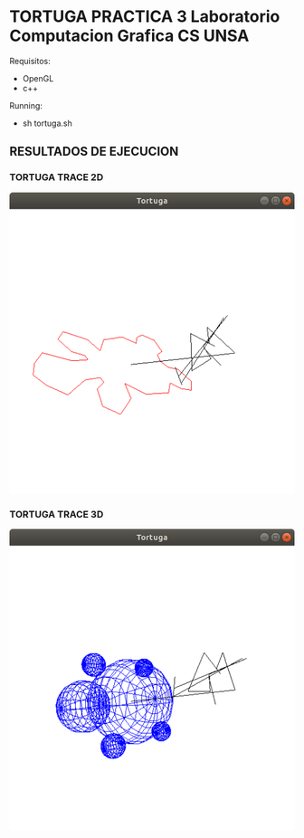 # TORTUGA PRACTICA 3 Laboratorio Computacion Grafica CS UNSA

Requisitos:
+ OpenGL
+ c++

Running:
+ sh tortuga.sh
## RESULTADOS DE EJECUCION
### TORTUGA TRACE 2D
![](https://github.com/RubenJTL/Computacion-Grafica/blob/master/LAB/PRACTICA%203%20TORTUGA%20TRACE/tortugaTrace.png)
### TORTUGA TRACE 3D
![](https://github.com/RubenJTL/Computacion-Grafica/blob/master/LAB/PRACTICA%203%20TORTUGA%20TRACE/tortugaTrace3D.png)
    
